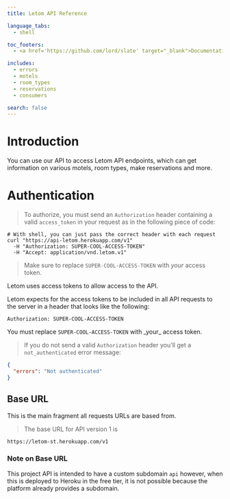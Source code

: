 ```yaml
---
title: Letom API Reference

language_tabs:
  - shell

toc_footers:
  - <a href='https://github.com/lord/slate' target="_blank">Documentation Powered by Slate</a>

includes:
  - errors
  - motels
  - room_types
  - reservations
  - consumers

search: false
---
```


# Introduction

You can use our API to access Letom API endpoints, which can get information on various motels, room types, make reservations and more.

# Authentication

> To authorize, you must send an `Authorization` header containing a valid `access_token` in your request as in the following piece of code:

```shell
# With shell, you can just pass the correct header with each request
curl "https://api-letom.herokuapp.com/v1"
  -H "Authorization: SUPER-COOL-ACCESS-TOKEN"
  -H "Accept: application/vnd.letom.v1"
```

> Make sure to replace `SUPER-COOL-ACCESS-TOKEN` with _your_ access token.

Letom uses access tokens to allow access to the API.

Letom expects for the access tokens to be included in all API requests to the server in a header that looks like the following:

`Authorization: SUPER-COOL-ACCESS-TOKEN`

<aside class="notice">
You must replace <code>SUPER-COOL-ACCESS-TOKEN</code> with _your_ access token.
</aside>

> If you do not send a valid `Authorization` header you'll get a `not_authenticated` error message:

```json
{
  "errors": "Not authenticated"
}
```

## Base URL

This is the main fragment all requests URLs are based from.

> The base URL for API version 1 is

```
https://letom-st.herokuapp.com/v1
```

### Note on Base URL

This project API is intended to have a custom subdomain `api` however, when this is deployed to Heroku in the free tier, it is not possible because the platform already provides a subdomain.
